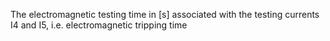 The electromagnetic testing time in [s] associated with the testing currents I4 and I5, i.e. electromagnetic tripping time
